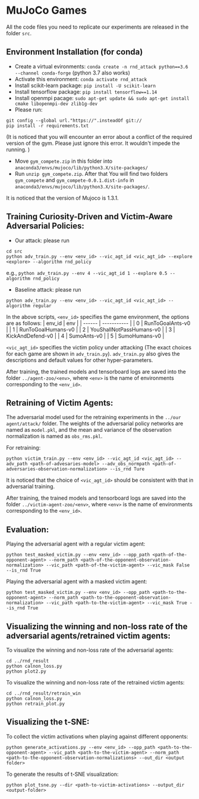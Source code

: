 
# MuJoCo Games

All the code files you need to replicate our experiments are released in the folder `src`.

## Environment Installation (for conda)

* Create a virtual evironments: `conda create -n rnd_attack python==3.6 --channel conda-forge` (python 3.7 also works)
* Activate this environment: `conda activate rnd_attack`
* Install scikit-learn package: `pip install -U scikit-learn`
* Install tensorflow package: `pip install tensorflow==1.14`
* Install openmpi pacage: `sudo apt-get update && sudo apt-get install cmake libopenmpi-dev zlib1g-dev`
* Please run: 
```
git config --global url."https://".insteadOf git://
pip install -r requirements.txt
```
(It is noticed that you will encounter an error about a conflict of the required version of the gym. Please just ignore this error. It wouldn't impede the running. )
* Move `gym_compete.zip` in this folder into `anaconda3/envs/mujoco/lib/python3.X/site-packages/`
* Run `unzip gym_compete.zip`. After that You will find two folders `gym_compete` and `gym_compete-0.0.1.dist-info` in `anaconda3/envs/mujoco/lib/python3.X/site-packages/`.

It is noticed that the version of Mujoco is 1.3.1.

## Training Curiosity-Driven and Victim-Aware Adversarial Policies:

- Our attack: please run 
```
cd src
python adv_train.py --env <env_id> --vic_agt_id <vic_agt_id> --explore <explore> --algorithm rnd_policy
```
e.g., `python adv_train.py --env 4 --vic_agt_id 1 --explore 0.5 --algorithm rnd_policy`
- Baseline attack: please run
```
python adv_train.py --env <env_id> --vic_agt_id <vic_agt_id> --algorithm regular
```
In the above scripts, `<env_id>` specifies the game environment, the options are as follows:
| env_id | env |
| ------ | ----------- |
| 0      |  RunToGoalAnts-v0           |
| 1      |  RunToGoalHumans-v0           |
| 2      |  YouShallNotPassHumans-v0           |
| 3      |  KickAndDefend-v0           |
| 4      | SumoAnts-v0            |
| 5      |  SumoHumans-v0           |

`<vic_agt_id>` specifies the victim policy under attacking (The exact choices for each game are shown in ```adv_train.py```). ```adv_train.py``` also gives the descriptions and default values for other hyper-parameters.
 
After training, the trained models and tensorboard logs are saved into the folder `../agent-zoo/<env>`, where `<env>` is the name of environments corresponding to the `<env_id>`.

## Retraining of Victim Agents:

The adversarial model used for the retraining experiments in the `../our agent/attack/` folder. The weights of the adversarial policy networks are named as ```model.pkl```, and the mean and variance of the observation normalization is named as `obs_rms.pkl`.

For retraining:
```
python victim_train.py --env <env_id> --vic_agt_id <vic_agt_id> --adv_path <path-of-advesaries-model> --adv_obs_normpath <path-of-adversaries-observation-normalization> --is_rnd Ture
```

It is noticed that the choice of `<vic_agt_id>` should be consistent with that in adversarial training.

After training, the trained models and tensorboard logs are saved into the folder `../victim-agent-zoo/<env>`, where `<env>` is the name of environments corresponding to the `<env_id>`.


## Evaluation:

Playing the adversarial agent with a regular victim agent: 
```
python test_masked_victim.py --env <env_id> --opp_path <path-of-the-opponent-agent> --norm_path <path-of-the-opponent-observation-normalization> --vic_path <path-of-the-victim-agent> --vic_mask False --is_rnd True
```

Playing the adversarial agent with a masked victim agent: 
```
python test_masked_victim.py --env <env_id> --opp_path <path-to-the-opponent-agent> --norm_path <path-to-the-opponent-observation-normalization> --vic_path <path-to-the-victim-agent> --vic_mask True --is_rnd True
```

## Visualizing the winning and non-loss rate of the adversarial agents/retrained victim agents:
 
To visualize the winning and non-loss rate of the adversarial agents:
```
cd ../rnd_result
python calnon_loss.py
python plot2.py
``` 

To visualize the winning and non-loss rate of the retrained victim agents:
```
cd ../rnd_result/retrain_win
python calnon_loss.py
python retrain_plot.py
```

## Visualizing the t-SNE:

To collect the victim activations when playing against different opponents:
```
python generate_activations.py --env <env_id> --opp_path <path-to-the-opponent-agent> --vic_path <path-to-the-victim-agent> --norm_path <path-to-the-opponent-observation-normalizations> --out_dir <output folder>
``` 

To generate the results of t-SNE visualization:
```
python plot_tsne.py --dir <path-to-victim-activations> --output_dir <output-folder>
```


